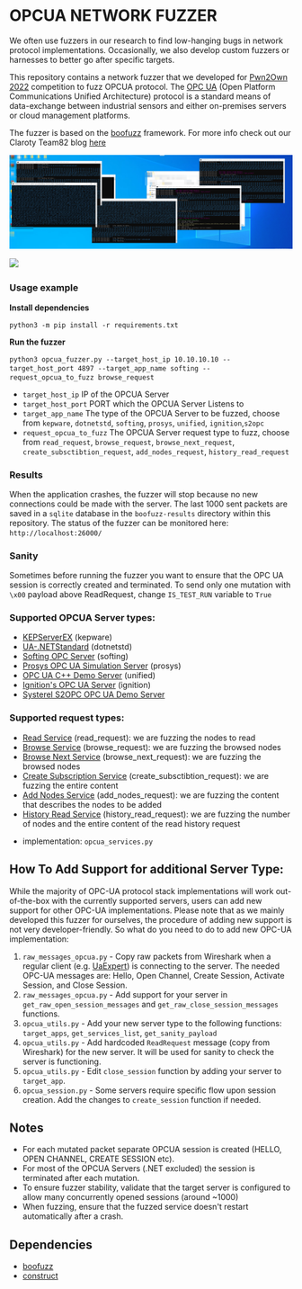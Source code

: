 # OPCUA NETWORK FUZZER

We often use fuzzers in our research to find low-hanging bugs in network protocol implementations. Occasionally, we also develop custom fuzzers or harnesses to better go after specific targets. 

This repository contains a network fuzzer that we developed for [Pwn2Own 2022](https://www.zerodayinitiative.com/blog/2022/4/14/pwn2own-miami-2022-results) competition to fuzz OPCUA protocol. The [OPC UA](https://opcfoundation.org/about/opc-technologies/opc-ua/) (Open Platform Communications Unified Architecture) protocol is a standard means of data-exchange between industrial sensors and either on-premises servers or cloud management platforms. 

The fuzzer is based on the [boofuzz](https://github.com/jtpereyda/boofuzz) framework. For more info check out our Claroty Team82 blog [here](https://claroty.com/team82/research/team82-releases-homegrown-opc-ua-network-fuzzer-based-on-boofuzz)

![](resources/boofuzz.png)


![](resources/DOS_kepwareex_CVE-2022-2848.gif)


### Usage example
**Install dependencies**
```
python3 -m pip install -r requirements.txt
```
**Run the fuzzer**
```
python3 opcua_fuzzer.py --target_host_ip 10.10.10.10 --target_host_port 4897 --target_app_name softing --request_opcua_to_fuzz browse_request
```

- `target_host_ip` IP of the OPCUA Server
- `target_host_port` PORT which the OPCUA Server Listens to
- `target_app_name` The type of the OPCUA Server to be fuzzed, choose from `kepware`, `dotnetstd`, `softing`, `prosys`, `unified`, `ignition`,`s2opc`
- `request_opcua_to_fuzz` The OPCUA Server request type to fuzz, choose from `read_request`, `browse_request`, `browse_next_request`, `create_subsctibtion_request`, `add_nodes_request`, `history_read_request`

### Results
When the application crashes, the fuzzer will stop because no new connections could be made with the server. The last 1000 sent packets are saved in a `sqlite` database in the `boofuzz-results` directory within this repository. The status of the fuzzer can be monitored here: `http://localhost:26000/`


### Sanity
Sometimes before running the fuzzer you want to ensure that the OPC UA session is correctly created and terminated. To send only one mutation with `\x00` payload above ReadRequest, change `IS_TEST_RUN` variable to `True`

### Supported OPCUA Server types:
- [KEPServerEX](https://www.kepware.com/en-us/products/kepserverex/) (kepware)
- [UA-.NETStandard](https://github.com/OPCFoundation/UA-.NETStandard) (dotnetstd)
- [Softing OPC Server](https://industrial.softing.com/products/opc-opc-ua-software-platform.html) (softing)
- [Prosys OPC UA Simulation Server](https://www.prosysopc.com/products/opc-ua-simulation-server/) (prosys)
- [OPC UA C++ Demo Server](https://www.unified-automation.com/downloads/opc-ua-servers.html) (unified)
- [Ignition's OPC UA Server](https://docs.inductiveautomation.com/display/DOC81/OPC+UA) (ignition)
- [Systerel S2OPC OPC UA Demo Server](https://gitlab.com/systerel/S2OPC)

### Supported request types:
- [Read Service](https://reference.opcfoundation.org/Core/Part4/v105/docs/5.10.2) (read_request): we are fuzzing the nodes to read
- [Browse Service](https://reference.opcfoundation.org/Core/Part4/v105/docs/5.8.2) (browse_request): we are fuzzing the browsed nodes
- [Browse Next Service](https://reference.opcfoundation.org/Core/Part4/v105/docs/5.8.3) (browse_next_request): we are fuzzing the browsed nodes
- [Create Subscription Service](https://reference.opcfoundation.org/Core/Part4/v105/docs/5.13.2) (create_subsctibtion_request): we are fuzzing the entire content
- [Add Nodes Service](https://reference.opcfoundation.org/Core/Part4/v105/docs/5.7.2) (add_nodes_request): we are fuzzing the content that describes the nodes to be added
- [History Read Service](https://reference.opcfoundation.org/v104/Core/docs/Part4/5.10.3/) (history_read_request):  we are fuzzing the number of nodes and the entire content of the read history request

* implementation: `opcua_services.py`

## How To Add Support for additional Server Type:
While the majority of OPC-UA protocol stack implementations will work out-of-the-box with the currently supported servers, users can add new support for other OPC-UA implementations. Please note that as we mainly developed this fuzzer for ourselves, the procedure of adding new support is not very developer-friendly. So what do you need to do to add new OPC-UA implementation:

1. `raw_messages_opcua.py` -  Copy raw packets from Wireshark when a regular client (e.g. [UaExpert](https://www.unified-automation.com/products/development-tools/uaexpert.html)) is connecting to the server. The needed OPC-UA messages are: Hello, Open Channel, Create Session, Activate Session, and Close Session.
2. `raw_messages_opcua.py` - Add support for your server in `get_raw_open_session_messages` and `get_raw_close_session_messages` functions.
3. `opcua_utils.py` - Add your new server type to the following functions: `target_apps`, `get_services_list`, `get_sanity_payload`
4. `opcua_utils.py` - Add hardcoded `ReadRequest` message (copy from Wireshark) for the new server. It will be used for sanity to check the server is functioning.
5. `opcua_utils.py` - Edit `close_session` function by adding your server to `target_app`.
6. `opcua_session.py` - Some servers require specific flow upon session creation. Add the changes to `create_session` function if needed.


## Notes
- For each mutated packet separate OPCUA session is created (HELLO, OPEN CHANNEL, CREATE SESSION etc).
- For most of the OPCUA Servers (.NET excluded) the session is terminated after each mutation.
- To ensure fuzzer stability, validate that the target server is configured to allow many concurrently opened sessions (around ~1000)
- When fuzzing, ensure that the fuzzed service doesn't restart automatically after a crash.


## Dependencies
- [boofuzz](https://github.com/jtpereyda/boofuzz)
- [construct](https://github.com/construct/construct)
